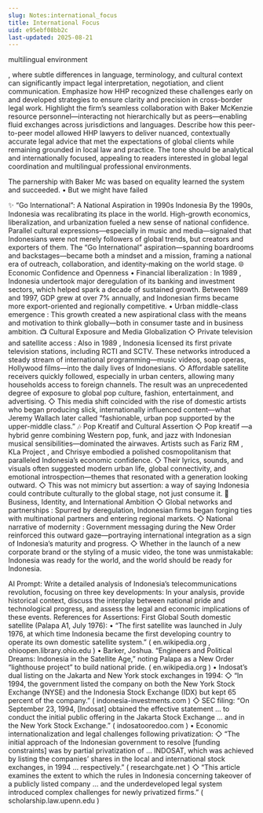 ```yaml
---
slug: Notes:international_focus
title: International Focus
uid: e95ebf08bb2c
last-updated: 2025-08-21
---
```


multilingual environment

, where subtle differences in language, terminology, and cultural context can significantly impact legal interpretation, negotiation, and client communication. Emphasize how HHP recognized these challenges early on and developed strategies to ensure clarity and precision in cross-border legal work. Highlight the firm’s seamless collaboration with Baker McKenzie resource personnel—interacting not hierarchically but as peers—enabling fluid exchanges across jurisdictions and languages. Describe how this peer-to-peer model allowed HHP lawyers to deliver nuanced, contextually accurate legal advice that met the expectations of global clients while remaining grounded in local law and practice. The tone should be analytical and internationally focused, appealing to readers interested in global legal coordination and multilingual professional environments.

The parnership with Baker Mc was based on equality
learned the system
and succeeded.
• But we might have failed

✨
“Go International”: A National Aspiration in 1990s Indonesia
By the 1990s, Indonesia was recalibrating its place in the world. High-growth economics, liberalization, and urbanization fueled a new sense of national confidence. Parallel cultural expressions—especially in music and media—signaled that Indonesians were not merely followers of global trends, but creators and exporters of them. The “Go International” aspiration—spanning boardrooms and backstages—became both a mindset and a mission, framing a national era of outreach, collaboration, and identity‑making on the world stage.
🌐 Economic Confidence and Openness
•
Financial liberalization
: In
1989
, Indonesia undertook major deregulation of its banking and investment sectors, which helped spark a decade of sustained growth. Between 1989 and 1997, GDP grew at over 7% annually, and Indonesian firms became more export-oriented and regionally competitive.
•
Urban middle-class emergence
: This growth created a new aspirational class with the means and motivation to think globally—both in consumer taste and in business ambition.
📺 Cultural Exposure and Media Globalization
◇
Private television and satellite access
: Also in
1989
, Indonesia licensed its first private television stations, including RCTI and SCTV. These networks introduced a steady stream of international programming—music videos, soap operas, Hollywood films—into the daily lives of Indonesians.
◇
Affordable satellite receivers
quickly followed, especially in urban centers, allowing many households access to foreign channels. The result was an unprecedented degree of exposure to global pop culture, fashion, entertainment, and advertising.
◇ This media shift coincided with the rise of domestic artists who began producing slick, internationally influenced content—what Jeremy Wallach later called
“fashionable, urban pop supported by the upper-middle class.”
🎶 Pop Kreatif and Cultural Assertion
◇
Pop kreatif
—a hybrid genre combining Western pop, funk, and jazz with Indonesian musical sensibilities—dominated the airwaves. Artists such as
Fariz RM
,
KLa Project
, and
Chrisye
embodied a polished cosmopolitanism that paralleled Indonesia’s economic confidence.
◇ Their lyrics, sounds, and visuals often suggested modern urban life, global connectivity, and emotional introspection—themes that resonated with a generation looking outward.
◇ This was not mimicry but assertion: a way of saying Indonesia could contribute culturally to the global stage, not just consume it.
🚀 Business, Identity, and International Ambition
◇
Global networks and partnerships
: Spurred by deregulation, Indonesian firms began forging ties with multinational partners and entering regional markets.
◇
National narrative of modernity
: Government messaging during the New Order reinforced this outward gaze—portraying international integration as a sign of Indonesia’s maturity and progress.
◇ Whether in the launch of a new corporate brand or the styling of a music video, the tone was unmistakable: Indonesia was ready for the world, and the world should be ready for Indonesia.

AI Prompt:
Write a detailed analysis of Indonesia’s telecommunications revolution, focusing on three key developments:
In your analysis, provide historical context, discuss the interplay between national pride and technological progress, and assess the legal and economic implications of these events.
References for Assertions:
First Global South domestic satellite (Palapa A1, July 1976):
• “The first satellite was launched in July 1976, at which time Indonesia became the first developing country to operate its own domestic satellite system.” (
en.wikipedia.org
,
ohioopen.library.ohio.edu
)
• Barker, Joshua. “Engineers and Political Dreams: Indonesia in the Satellite Age,” noting Palapa as a New Order “lighthouse project” to build national pride. (
en.wikipedia.org
)
•
Indosat’s dual listing on the Jakarta and New York stock exchanges in 1994:
◇ “In 1994, the government listed the company on both the New York Stock Exchange (NYSE) and the Indonesia Stock Exchange (IDX) but kept 65 percent of the company.” (
indonesia-investments.com
)
◇ SEC filing: “On September 23, 1994, [Indosat] obtained the effective statement … to conduct the initial public offering in the Jakarta Stock Exchange … and in the New York Stock Exchange.” (
indosatooredoo.com
)
•
Economic internationalization and legal challenges following privatization:
◇ “The initial approach of the Indonesian government to resolve [funding constraints] was by partial privatization of … INDOSAT, which was achieved by listing the companies’ shares in the local and international stock exchanges, in 1994 … respectively.” (
researchgate.net
)
◇ “This article examines the extent to which the rules in Indonesia concerning takeover of a publicly listed company … and the underdeveloped legal system introduced complex challenges for newly privatized firms.” (
scholarship.law.upenn.edu
)
